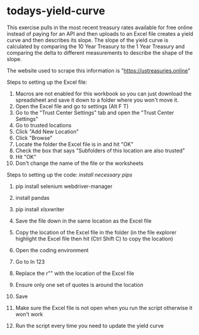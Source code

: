 # todays-yield-curve

This exercise pulls in the most recent treasury rates available for free online instead of paying for an API and then uploads to an Excel file creates a yield curve and then describes its slope. The slope of the yield curve is calculated by comparing the 10 Year Treasury to the 1 Year Treasury and comparing the delta to different measurements to describe the shape of the slope. 

The website used to scrape this information is "https://ustreasuries.online"

Steps to setting up the Excel file:
1. Macros are not enabled for this workbook so you can just download the spreadsheet and save it down to a folder where you won't move it.
2. Open the Excel file and go to settings (Alt F T)
3. Go to the "Trust Center Settings" tab and open the "Trust Center Settings"
4. Go to trusted locations
5. Click "Add New Location"
6. Click "Browse"
7. Locate the folder the Excel file is in and hit "OK"
8. Check the box that says "Subfolders of this location are also trusted"
9. Hit "OK"
10. Don't change the name of the file or the worksheets

Steps to setting up the code:
*install necessary pips* 
1. pip install selenium webdriver-manager
2. install pandas 
3. pip install xlsxwriter

1. Save the file down in the same location as the Excel file
2. Copy the location of the Excel file in the folder (in the file explorer highlight the Excel file then hit (Ctrl Shift C) to copy the location)
3. Open the coding environment
4. Go to ln 123
5. Replace the r"" with the location of the Excel file
6. Ensure only one set of quotes is around the location
7. Save
8. Make sure the Excel file is not open when you run the script otherwise it won't work
9. Run the script every time you need to update the yield curve

